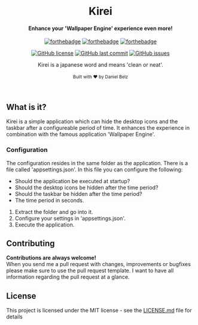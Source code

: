 ﻿﻿﻿<h1 align="center">Kirei</h1><div align="center">

<h4 align="center">Enhance your 'Wallpaper Engine' experience even more!</h4>

[![forthebadge](https://forthebadge.com/images/badges/made-with-c-sharp.svg)](https://forthebadge.com)
[![forthebadge](https://forthebadge.com/images/badges/built-with-love.svg)](https://forthebadge.com)
[![forthebadge](https://forthebadge.com/images/badges/you-didnt-ask-for-this.svg)](https://forthebadge.com)

[![GitHub license](https://img.shields.io/github/license/LegendaryB/Kirei.svg?longCache=true&style=flat-square)](https://github.com/LegendaryB/Kirei/blob/master/LICENSE.md)
[![GitHub last commit](https://img.shields.io/github/last-commit/LegendaryB/Kirei.svg?longCache=true&style=flat-square)](https://github.com/LegendaryB/Kirei)
[![GitHub issues](https://img.shields.io/github/issues/LegendaryB/Kirei.svg?longCache=true&style=flat-square)](https://github.com/LegendaryB/Kirei/issues)

Kirei is a japanese word and means 'clean or neat'.
<br>
<br>
<sub>Built with ❤︎ by Daniel Belz</sub>
</div><br>

## What is it?
Kirei is a simple application which can hide the desktop icons and the taskbar after a configureable period of time. It enhances the experience in combination
with the famous application 'Wallpaper Engine'.

### Configuration
The configuration resides in the same folder as the application. There is a file called 'appsettings.json'. In this file you can configure the following:
* Should the application be executed at startup?
* Should the desktop icons be hidden after the time period?
* Should the taskbar be hidden after the time period?
* The time period in seconds.

1. Extract the folder and go into it.
2. Configure your settings in 'appsettings.json'.
2. Execute the application.

## Contributing

__Contributions are always welcome!__  
When you send me a pull request with changes, improvements or bugfixes please make sure to use the pull request template. 
I want to have all information regarding the pull request at a glance.

## License

This project is licensed under the MIT license - see the [LICENSE.md](LICENSE.md) file for details
